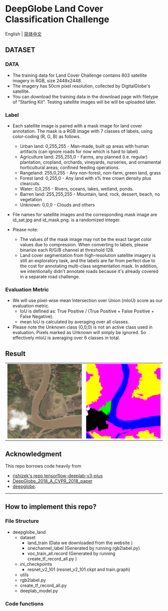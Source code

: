 # DeepGlobe Land Cover Classification Challenge
 English | [简体中文](https://github.com/GeneralLi95/deepglobe_land_cover_classification_with_deeplabv3plus/blob/master/readme_ch.md)
## DATASET
### DATA
* The training data for Land Cover Challenge contains 803 satellite imagery in RGB, size 2448x2448.
* The imagery has 50cm pixel resolution, collected by DigitalGlobe's satellite.
* You can download the training data in the download page with filetype of “Starting Kit”. Testing satellite images will be will be uploaded later.

### Label
* Each satellite image is paired with a mask image for land cover annotation. The mask is a RGB image with 7 classes of labels, using color-coding (R, G, B) as follows.
    * Urban land: 0,255,255 - Man-made, built up areas with human artifacts (can ignore roads for now which is hard to label)
    * Agriculture land: 255,255,0 - Farms, any planned (i.e. regular) plantation, cropland, orchards, vineyards, nurseries, and ornamental horticultural areas; confined feeding operations.
    * Rangeland: 255,0,255 - Any non-forest, non-farm, green land, grass
    * Forest land: 0,255,0 - Any land with x% tree crown density plus clearcuts.
    * Water: 0,0,255 - Rivers, oceans, lakes, wetland, ponds.
    * Barren land: 255,255,255 - Mountain, land, rock, dessert, beach, no vegetation
    * Unknown: 0,0,0 - Clouds and others
* File names for satellite images and the corresponding mask image are id_sat.jpg and id_mask.png. <id> is a randomized integer.

* Please note:
    * The values of the mask image may not be the exact target color values due to compression. When converting to labels, please binarize each R/G/B channel at threshold 128.
    * Land cover segmentation from high-resolution satellite imagery is still an exploratory task, and the labels are far from perfect due to the cost for annotating multi-class segmentation mask. In addition, we intentionally didn't annotate roads because it's already covered in a separate road challenge.

### Evaluation Metric
* We will use pixel-wise mean Intersection over Union (mIoU) score as our evaluation metric.
    * IoU is defined as: True Positive / (True Positive + False Positive + False Negative).
    * mean IoU is calculated by averaging over all classes.
* Please note the Unknown class (0,0,0) is not an active class used in evaluation. Pixels marked as Unknown will simply be ignored. So effectively mIoU is averaging over 6 classes in total.


## Result
<table border=0>
<tr>
    <td>
        <img src="/img/6399_sat.jpg" border=0 margin=1 width=512>
    </td>
    <td>
        <img src="/img/6399_mask.png" border=0 margin=1 width=512>
    </td>
</tr>
</table>

## Acknowledgment
This repo borrows code heavily from
- [rishizek's repo tensorflow-deeplab-v3-plus](https://github.com/rishizek/tensorflow-deeplab-v3-plus)
- [DeepGlobe_2018_A_CVPR_2018_paper](http://openaccess.thecvf.com/content_cvpr_2018_workshops/w4/html/Demir_DeepGlobe_2018_A_CVPR_2018_paper.html)
- [deepglobe](http://deepglobe.org/).

---

## How to implement this repo?

### File Structure
* deepglobe_land
  * dataset
    * land_train  (Data we downloaded from the website )
    * onechannel_label (Generated by running rgb2label.py)
    * voc_train_all.record (Generated by running create_tf_record_all.py )
  * ini_checkpoints
    * resnet_v2_101  (resnet_v2_101.ckpt and train.graph)
  * utils
  * rgb2label.py
  * create_tf_record_all.py
  * deeplab_model.py


### Code functions
